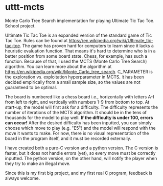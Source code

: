 # uttt-mcts

Monte Carlo Tree Search implementation for playing Ultimate Tic Tac Toe. School project.

Ultimate Tic Tac Toe is an expanded version of the standard game of Tic Tac Toe. Rules can be found at https://en.wikipedia.org/wiki/Ultimate_tic-tac-toe. The game has proven hard for computers to learn since it lacks a heuristic evaluation function. That means it's hard to determine who is in a better position from some board state. Chess, for example, has such a function. Because of that, I used the MCTS (Monte Carlo Tree Search) algorithm. You can learn more about the algorithm at https://en.wikipedia.org/wiki/Monte_Carlo_tree_search. C_PARAMETER is the exploration vs. exploitation hyperparameter in MCTS. It has been decided empirically from a small sample size, so the values are not guaranteed to be optimal.

The board is numbered like a chess board i.e., horizontally with letters A-I from left to right, and vertically with numbers 1-9 from bottom to top. At start-up, the model will first ask for a difficulty. The difficulty represents the number of iterations of the MCTS algorithm. It should be in the tens of thousands for the model to play well. **If the difficulty is under 100, errors can occur!** After the desired difficulty has been inputted, you can simply choose which move to play (e.g. "E5") and the model will respond with the move it wants to make. For now, there is no visual representation of the board in the program itself, and it must be recorded externally.

I have created both a pure-C version and a python version. The C version is faster, but it does not handle errors (yet), so every move must be correctly inputted. The python version, on the other hand, will notify the player when they try to make an illegal move.

Since this is my first big project, and my first real C program, feedback is always welcome.
